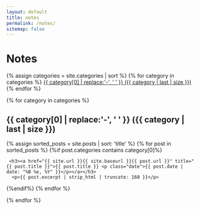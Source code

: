 ```yaml
---
layout: default
title: notes
permalink: /notes/
sitemap: false
---
```


# Notes

<div>
   {% assign categories = site.categories | sort %}
   {% for category in categories %}
    <span class="site-tag">
       <a href="#{{ category | first | slugify }}">
               {{ category[0] | replace:'-', ' ' }} ({{ category | last | size }})
       </a>
   </span>
   {% endfor %}
   </div>


   <div id="index">

   {% for category in categories %}
   <a name="{{ category[0] }}"></a><h2>{{ category[0] | replace:'-', ' ' }} ({{ category | last | size }}) </h2>
   {% assign sorted_posts = site.posts | sort: 'title' %}
   {% for post in sorted_posts %}
   {%if post.categories contains category[0]%}

     <h3><a href="{{ site.url }}{{ site.baseurl }}{{ post.url }}" title="{{ post.title }}">{{ post.title }} <p class="date">{{ post.date |  date: "%B %e, %Y" }}</p></a></h3>
      <p>{{ post.excerpt | strip_html | truncate: 160 }}</p>

   {%endif%}
   {% endfor %}

   {% endfor %}
   </div>

